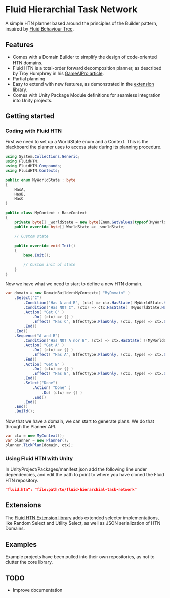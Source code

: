 # Fluid Hierarchial Task Network
A simple HTN planner based around the principles of the Builder pattern, inspired by [Fluid Behaviour Tree](https://github.com/ashblue/fluid-behavior-tree).

## Features
* Comes with a Domain Builder to simplify the design of code-oriented HTN domains.
* Fluid HTN is a total-order forward decomposition planner, as described by Troy Humphrey in his [GameAIPro article](http://www.gameaipro.com/GameAIPro/GameAIPro_Chapter12_Exploring_HTN_Planners_through_Example.pdf).
* Partial planning
* Easy to extend with new features, as demonstrated in the [extension library](https://github.com/ptrefall/fluid-hierarchial-task-network-ext).
* Comes with Unity Package Module definitions for seamless integration into Unity projects.

## Getting started
### Coding with Fluid HTN
First we need to set up a WorldState enum and a Context. This is the blackboard the planner uses to access state during its planning procedure.
```C#
using System.Collections.Generic;
using FluidHTN;
using FluidHTN.Compounds;
using FluidHTN.Contexts;

public enum MyWorldState : byte
{
    HasA,
    HasB,
    HasC
}

public class MyContext : BaseContext
{
    private byte[] _worldState = new byte[Enum.GetValues(typeof(MyWorldState)).Length];
    public override byte[] WorldState => _worldState;
    
    // Custom state
    
    public override void Init()
    {
        base.Init();
        
        // Custom init of state
    }
}
```
Now we have what we need to start to define a new HTN domain.
```C#
var domain = new DomainBuilder<MyContext>( "MyDomain" )
    .Select("C")
        .Condition("Has A and B", (ctx) => ctx.HasState( MyWorldState.HasA && MyWorldState.HasB )
        .Condition("Has NOT C", (ctx) => ctx.HasState( !MyWorldState.HasC )
        .Action( "Get C" )
            .Do( (ctx) => {} )
            .Effect( "Has C", EffectType.PlanOnly, (ctx, type) => ctx.SetState((int)MyWorldState.HasC, 1, true, type)
        .End()
    .End()
    .Sequence("A and B")
        .Condition("Has NOT A nor B", (ctx) => ctx.HasState( !(MyWorldState.HasA && MyWorldState.HasB) )
        .Action( "Get A" )
            .Do( (ctx) => {} )
            .Effect( "Has A", EffectType.PlanOnly, (ctx, type) => ctx.SetState((int)MyWorldState.HasA, 1, true, type)
        .End()
        .Action( "Get B" )
            .Do( (ctx) => {} )
            .Effect( "Has B", EffectType.PlanOnly, (ctx, type) => ctx.SetState((int)MyWorldState.HasB, 1, true, type)
        .End()
        .Select("Done")
            .Action( "Done" )
                .Do( (ctx) => {] )
            .End()
        .End()
    .End()
    .Build();
```
Now that we have a domain, we can start to generate plans. We do that through the Planner API.
```C#
var ctx = new MyContext();
var planner = new Planner();
planner.TickPlan(domain, ctx);
```
### Using Fluid HTN with Unity
In UnityProject/Packages/manifest.json add the following line under dependencies, and edit the path to point to where you have cloned the Fluid HTN repository.
```json
"fluid.htn": "file:path/to/fluid-hierarchial-task-network"
```

## Extensions
The [Fluid HTN Extension library](https://github.com/ptrefall/fluid-hierarchial-task-network-ext) adds extended selector implementations, like Random Select and Utility Select, as well as JSON serialization of HTN Domains.

## Examples
Example projects have been pulled into their own repositories, as not to clutter the core library.

## TODO
* Improve documentation
